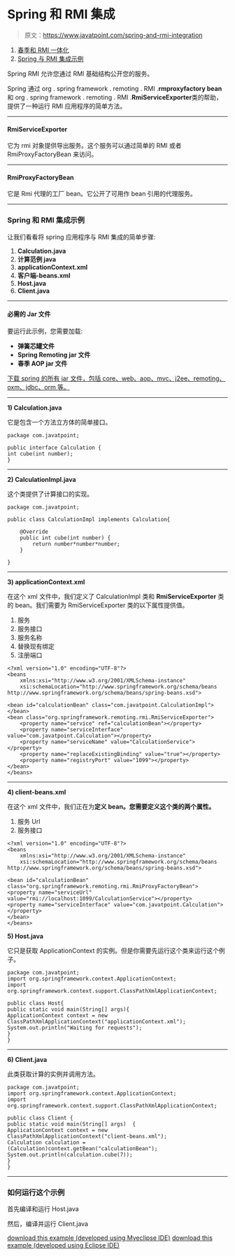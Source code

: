 # Spring 和 RMI 集成

> 原文：<https://www.javatpoint.com/spring-and-rmi-integration>

1.  [春季和 RMI 一体化](#)
2.  [Spring 与 RMI 集成示例](#ex)

Spring RMI 允许您通过 RMI 基础结构公开您的服务。

Spring 通过 org . spring framework . remoting . RMI .**rmproxyfactory bean**和 org . spring framework . remoting . RMI .**RmiServiceExporter**类的帮助，提供了一种运行 RMI 应用程序的简单方法。

* * *

#### RmiServiceExporter

它为 rmi 对象提供导出服务。这个服务可以通过简单的 RMI 或者 RmiProxyFactoryBean 来访问。

* * *

#### RmiProxyFactoryBean

它是 Rmi 代理的工厂 bean。它公开了可用作 bean 引用的代理服务。

* * *

### Spring 和 RMI 集成示例

让我们看看将 spring 应用程序与 RMI 集成的简单步骤:

1.  **Calculation.java**
2.  **计算范例 java**
3.  **applicationContext.xml**
4.  **客户端-beans.xml**
5.  **Host.java**
6.  **Client.java**

* * *

#### 必需的 Jar 文件

要运行此示例，您需要加载:

*   **弹簧芯罐文件**
*   **Spring Remoting jar 文件**
*   **春季 AOP jar 文件**

[下载 spring 的所有 jar 文件，包括 core、web、aop、mvc、j2ee、remoting、oxm、jdbc、orm 等。](https://static.javatpoint.com/src/sp/springjars.zip)

* * *

**1) Calculation.java**

它是包含一个方法立方体的简单接口。

```
package com.javatpoint;

public interface Calculation {
int cube(int number);
}

```

* * *

**2) CalculationImpl.java**

这个类提供了计算接口的实现。

```
package com.javatpoint;

public class CalculationImpl implements Calculation{

	@Override
	public int cube(int number) {
		return number*number*number;
	}

}

```

* * *

**3) applicationContext.xml**

在这个 xml 文件中，我们定义了 CalculationImpl 类和 **RmiServiceExporter** 类的 bean。我们需要为 RmiServiceExporter 类的以下属性提供值。

1.  服务
2.  服务接口
3.  服务名称
4.  替换现有绑定
5.  注册端口

```
<?xml version="1.0" encoding="UTF-8"?>
<beans 
	xmlns:xsi="http://www.w3.org/2001/XMLSchema-instance"
	xsi:schemaLocation="http://www.springframework.org/schema/beans 
http://www.springframework.org/schema/beans/spring-beans.xsd">

<bean id="calculationBean" class="com.javatpoint.CalculationImpl"></bean>
<bean class="org.springframework.remoting.rmi.RmiServiceExporter">
	<property name="service" ref="calculationBean"></property>
	<property name="serviceInterface" value="com.javatpoint.Calculation"></property>
	<property name="serviceName" value="CalculationService"></property>
	<property name="replaceExistingBinding" value="true"></property>
	<property name="registryPort" value="1099"></property>
</bean>
</beans>

```

* * *

**4) client-beans.xml**

在这个 xml 文件中，我们正在为**定义 bean。您需要定义这个类的两个属性。**

1.  服务 Url
2.  服务接口

```
<?xml version="1.0" encoding="UTF-8"?>
<beans 
	xmlns:xsi="http://www.w3.org/2001/XMLSchema-instance"
	xsi:schemaLocation="http://www.springframework.org/schema/beans 
http://www.springframework.org/schema/beans/spring-beans.xsd">

<bean id="calculationBean" class="org.springframework.remoting.rmi.RmiProxyFactoryBean">
<property name="serviceUrl" value="rmi://localhost:1099/CalculationService"></property>
<property name="serviceInterface" value="com.javatpoint.Calculation"></property>
</bean>
</beans>

```

**5) Host.java**

它只是获取 ApplicationContext 的实例。但是你需要先运行这个类来运行这个例子。

```
package com.javatpoint;
import org.springframework.context.ApplicationContext;
import org.springframework.context.support.ClassPathXmlApplicationContext;

public class Host{
public static void main(String[] args){
ApplicationContext context = new ClassPathXmlApplicationContext("applicationContext.xml");
System.out.println("Waiting for requests");
}
}

```

* * *

**6) Client.java**

此类获取计算的实例并调用方法。

```
package com.javatpoint;
import org.springframework.context.ApplicationContext;
import org.springframework.context.support.ClassPathXmlApplicationContext;

public class Client {
public static void main(String[] args) 	{
ApplicationContext context = new ClassPathXmlApplicationContext("client-beans.xml");
Calculation calculation = (Calculation)context.getBean("calculationBean");
System.out.println(calculation.cube(7));
}
}

```

* * *

### 如何运行这个示例

首先编译和运行 Host.java

然后，编译并运行 Client.java

[download this example (developed using Myeclipse IDE)](https://static.javatpoint.com/src/sp/rmi.zip)
[download this example (developed using Eclipse IDE)](https://static.javatpoint.com/src/sp/eclipse/rmi.zip)